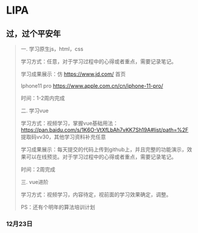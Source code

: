 # LIPA
## 过，过个平安年
> 一. 学习原生js，html，css
>
> 学习方式：任意，对于学习过程中的心得或者重点，需要记录笔记。
>
> 学习成果展示：仿 https://www.jd.com/ 首页
>
> Iphone11 pro https://www.apple.com.cn/cn/iphone-11-pro/
>
> 时间：1-2周内完成
>
> 二. 学习vue
>
> 学习方式：视频学习，掌握vue基础用法：https://pan.baidu.com/s/1K6O-VtXfLbAh7vKK7Sh19A#list/path=%2F 提取码vv30，其他学习资料补充任意
>
> 学习成果展示：每天提交的代码上传到github上，并且完整的功能演示，效果可以在线预览。对于学习过程中的心得或者重点，需要记录笔记。
>
> 时间：2周完成
>
> 三. vue进阶
>
> 学习方式：视频学习，内容待定，视前面的学习效果确定，调整。
>
> PS：还有个明年的算法培训计划

### 12月23日
